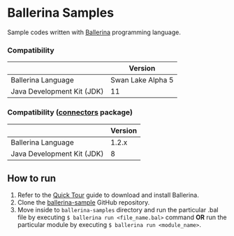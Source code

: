 # Ballerina Samples

Sample codes written with [Ballerina](https://ballerina.io) programming language.

### Compatibility

|                            | **Version**       |
|----------------------------|-------------------|
| Ballerina Language         | Swan Lake Alpha 5 |
| Java Development Kit (JDK) | 11                |

### Compatibility ([connectors](./connectors) package)

|                            | **Version** |
|----------------------------|-------------|
| Ballerina Language         | 1.2.x       |
| Java Development Kit (JDK) | 8           |

## How to run

1. Refer to the [Quick Tour](https://ballerina.io/learn/getting-started/quick-tour/) guide to download and install Ballerina.
2. Clone the [ballerina-sample](https://github.com/ldclakmal/ballerina-samples) GitHub repository.
3. Move inside to `ballerina-samples` directory and run the particular .bal file by executing `$ ballerina run <file_name.bal>` command **OR** run the particular module by executing `$ ballerina run <module_name>`.
